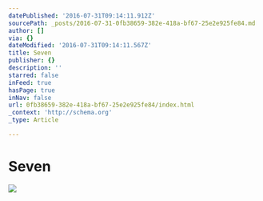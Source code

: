 ```yaml
---
datePublished: '2016-07-31T09:14:11.912Z'
sourcePath: _posts/2016-07-31-0fb38659-382e-418a-bf67-25e2e925fe84.md
author: []
via: {}
dateModified: '2016-07-31T09:14:11.567Z'
title: Seven
publisher: {}
description: ''
starred: false
inFeed: true
hasPage: true
inNav: false
url: 0fb38659-382e-418a-bf67-25e2e925fe84/index.html
_context: 'http://schema.org'
_type: Article

---
```

# Seven
![](https://imgflo.herokuapp.com/graph/vahj1ThiexotieMo/2b6de451272b08d2aa68401dcd775a92/croprotate.png?cropheight=578&cropwidth=578&degrees=0&input=https%3A%2F%2Fthe-grid-user-content.s3-us-west-2.amazonaws.com%2F99ba512d-a086-4c7d-9e9a-5f775e90582d.png&x=11&y=11)